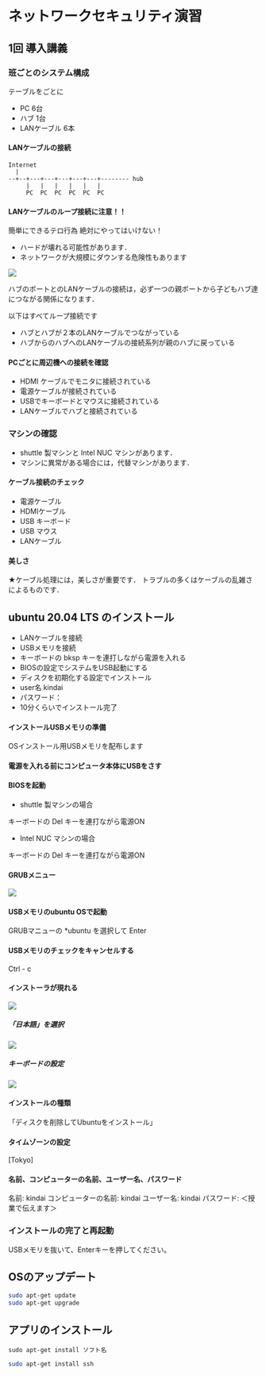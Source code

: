 # ネットワークセキュリティ演習

## 1回 導入講義

### 班ごとのシステム構成

テーブルをごとに

* PC 6台
* ハブ 1台
* LANケーブル 6本

#### LANケーブルの接続

```
Internet
  |
--+--+---+---+---+---+---+-------- hub
     |   |   |   |   |   |
     PC  PC  PC  PC  PC  PC

```
#### LANケーブルのループ接続に注意！！

簡単にできるテロ行為
絶対にやってはいけない！

* ハードが壊れる可能性があります．
* ネットワークが大規模にダウンする危険性もあります

![](https://image.itmedia.co.jp/ait/articles/1909/12/kosys16_03.png)

ハブのポートとのLANケーブルの接続は，必ず一つの親ポートから子どもハブ達につながる関係になります．

以下はすべてループ接続です

* ハブとハブが２本のLANケーブルでつながっている
* ハブからのハブへのLANケーブルの接続系列が親のハブに戻っている


#### PCごとに周辺機への接続を確認

* HDMI ケーブルでモニタに接続されている
* 電源ケーブルが接続されている
* USBでキーボードとマウスに接続されている
* LANケーブルでハブと接続されている

###  マシンの確認

* shuttle 製マシンと Intel NUC マシンがあります．
* マシンに異常がある場合には，代替マシンがあります．

#### ケーブル接続のチェック

* 電源ケーブル
* HDMIケーブル
* USB キーボード
* USB マウス
* LANケーブル

#### 美しさ

★ケーブル処理には，美しさが重要です．
トラブルの多くはケーブルの乱雑さによるものです．



## ubuntu 20.04 LTS のインストール

* LANケーブルを接続
* USBメモリを接続
* キーボードの bksp キーを連打しながら電源を入れる
* BIOSの設定でシステムをUSB起動にする
* ディスクを初期化する設定でインストール
* user名 kindai
* パスワード：
* 10分くらいでインストール完了


#### インストールUSBメモリの準備

OSインストール用USBメモリを配布します

#### 電源を入れる前にコンピュータ本体にUSBをさす

#### BIOSを起動

* shuttle 製マシンの場合

キーボードの Del キーを連打ながら電源ON

* Intel NUC マシンの場合

キーボードの Del キーを連打ながら電源ON

#### GRUBメニュー

![](https://gihyo.jp/assets/images/admin/serial/01/ubuntu-recipe/0639/01.jpg)

#### USBメモリのubuntu OSで起動

GRUBマニューの *ubuntu を選択して Enter

#### USBメモリのチェックをキャンセルする

Ctrl - c

#### インストーラが現れる

![
](https://linuxfan.info/wp-content/uploads/3/0/ubuntu-20-04-install-guide-03-725x533.png)


##### 「日本語」を選択


![](https://linuxfan.info/wp-content/uploads/7/1/ubuntu-20-04-install-guide-04-725x561.png)


##### キーボードの設定

![](https://linuxfan.info/wp-content/uploads/1/4/ubuntu-20-04-install-guide-05-725x552.png)


#### インストールの種類

「ディスクを削除してUbuntuをインストール」

#### タイムゾーンの設定

[Tokyo]

#### 名前、コンピューターの名前、ユーザー名、パスワード

名前: kindai
コンピューターの名前: kindai
ユーザー名: kindai
パスワード: ＜授業で伝えます＞


### インストールの完了と再起動

USBメモリを抜いて、Enterキーを押してください。


## OSのアップデート

```bash
sudo apt-get update
sudo apt-get upgrade
```

## アプリのインストール

`
sudo apt-get install ソフト名
`

```bash
sudo apt-get install ssh
```

